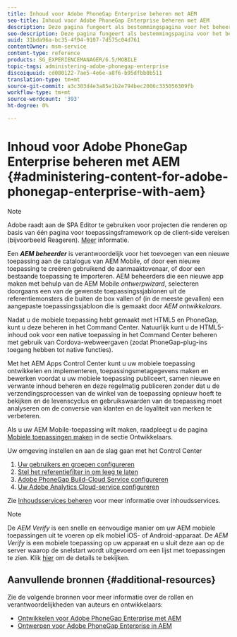 ```yaml
---
title: Inhoud voor Adobe PhoneGap Enterprise beheren met AEM
seo-title: Inhoud voor Adobe PhoneGap Enterprise beheren met AEM
description: Deze pagina fungeert als bestemmingspagina voor het beheer van Adobe PhoneGap Enterprise.
seo-description: Deze pagina fungeert als bestemmingspagina voor het beheer van Adobe PhoneGap Enterprise.
uuid: 31bda96a-bc35-4f04-9107-7d575c04d761
contentOwner: msm-service
content-type: reference
products: SG_EXPERIENCEMANAGER/6.5/MOBILE
topic-tags: administering-adobe-phonegap-enterprise
discoiquuid: cd080122-7ae5-4e6e-a8f6-b95dfbb0b511
translation-type: tm+mt
source-git-commit: a3c303d4e3a85e1b2e794bec2006c335056309fb
workflow-type: tm+mt
source-wordcount: '393'
ht-degree: 0%

---
```



# Inhoud voor Adobe PhoneGap Enterprise beheren met AEM {#administering-content-for-adobe-phonegap-enterprise-with-aem}

>[!NOTE]
>
>Adobe raadt aan de SPA Editor te gebruiken voor projecten die renderen op basis van één pagina voor toepassingsframework op de client-side vereisen (bijvoorbeeld Reageren). [Meer](/help/sites-developing/spa-overview.md) informatie.

Een ***AEM beheerder*** is verantwoordelijk voor het toevoegen van een nieuwe toepassing aan de catalogus van AEM Mobile, of door een nieuwe toepassing te creëren gebruikend de aanmaaktovenaar, of door een bestaande toepassing te importeren. AEM beheerders die een nieuwe app maken met behulp van de AEM Mobile *ontwerpwizard*, selecteren doorgaans een van de gewenste toepassingssjablonen uit de referentiemonsters die buiten de box vallen of (in de meeste gevallen) een aangepaste toepassingssjabloon die is gemaakt door *AEM ontwikkelaars.*

Nadat u de mobiele toepassing hebt gemaakt met HTML5 en PhoneGap, kunt u deze beheren in het Command Center. Natuurlijk kunt u de HTML5-inhoud ook voor een native toepassing in het Command Center beheren met gebruik van Cordova-webweergaven (zodat PhoneGap-plug-ins toegang hebben tot native functies).

Met het AEM Apps Control Center kunt u uw mobiele toepassing ontwikkelen en implementeren, toepassingsmetagegevens maken en bewerken voordat u uw mobiele toepassing publiceert, samen nieuwe en verwante inhoud beheren en deze regelmatig publiceren zonder dat u de verzendingsprocessen van de winkel van de toepassing opnieuw hoeft te bekijken en de levenscyclus en gebruikswaarden van de toepassing moet analyseren om de conversie van klanten en de loyaliteit van merken te verbeteren.

Als u uw AEM Mobile-toepassing wilt maken, raadpleegt u de pagina [Mobiele toepassingen maken](/help/mobile/building-app-mobile-phonegap.md) in de sectie Ontwikkelaars.

Uw omgeving instellen en aan de slag gaan met het Control Center

1. [Uw gebruikers en groepen configureren](/help/mobile/configure-users-groups.md)
1. [Stel het referentiefilter in om leeg te laten](/help/mobile/setting-referrer-filter-empty.md)
1. [Adobe PhoneGap Build-Cloud Service configureren](/help/mobile/configure-phonegap-build-cloud.md)
1. [Uw Adobe Analytics Cloud-service configureren](/help/mobile/configure-adobe-mobile-cloud-service.md)

Zie [Inhoudsservices beheren](/help/mobile/developing-content-services.md) voor meer informatie over inhoudsservices.

>[!NOTE]
>
>De *AEM Verify* is een snelle en eenvoudige manier om uw AEM mobiele toepassingen uit te voeren op elk mobiel iOS- of Android-apparaat. De *AEM Verify* is een mobiele toepassing op uw apparaat en u sluit deze aan op de server waarop de snelstart wordt uitgevoerd om een lijst met toepassingen te zien. Klik [hier](/help/mobile/phonegap-mobile-quickstart.md) om de details te bekijken.

## Aanvullende bronnen {#additional-resources}

Zie de volgende bronnen voor meer informatie over de rollen en verantwoordelijkheden van auteurs en ontwikkelaars:

* [Ontwikkelen voor Adobe PhoneGap Enterprise met AEM](/help/mobile/developing-in-phonegap.md)
* [Ontwerpen voor Adobe PhoneGap Enterprise in AEM](/help/mobile/phonegap.md)
